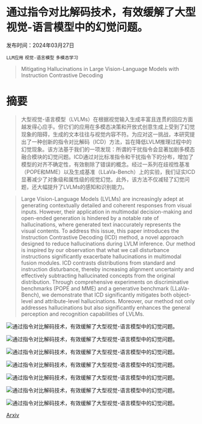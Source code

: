 # 通过指令对比解码技术，有效缓解了大型视觉-语言模型中的幻觉问题。

发布时间：2024年03月27日

`LLM应用` `视觉-语言模型` `多模态学习`

> Mitigating Hallucinations in Large Vision-Language Models with Instruction Contrastive Decoding

# 摘要

> 大型视觉-语言模型（LVLMs）在根据视觉输入生成丰富且连贯的回应方面越发得心应手。但它们的应用在多模态决策和开放式创意生成上受到了幻觉现象的阻碍，生成的文本往往与视觉内容不符。为应对这一挑战，本研究提出了一种创新的指令对比解码（ICD）方法，旨在降低LVLM推理过程中的幻觉现象。该方法基于我们的一项发现：所谓的干扰指令会显著加剧多模态融合模块的幻觉问题。ICD通过对比标准指令和干扰指令下的分布，增加了模型的对齐不确定性，有效剔除了错误的概念。经过一系列在歧视性基准（POPE和MME）以及生成基准（LLaVa-Bench）上的实验，我们证实ICD显著减少了对象级和属性级的视觉幻觉。此外，该方法不仅减轻了幻觉问题，还大幅提升了LVLMs的感知和识别能力。

> Large Vision-Language Models (LVLMs) are increasingly adept at generating contextually detailed and coherent responses from visual inputs. However, their application in multimodal decision-making and open-ended generation is hindered by a notable rate of hallucinations, where generated text inaccurately represents the visual contents. To address this issue, this paper introduces the Instruction Contrastive Decoding (ICD) method, a novel approach designed to reduce hallucinations during LVLM inference. Our method is inspired by our observation that what we call disturbance instructions significantly exacerbate hallucinations in multimodal fusion modules. ICD contrasts distributions from standard and instruction disturbance, thereby increasing alignment uncertainty and effectively subtracting hallucinated concepts from the original distribution. Through comprehensive experiments on discriminative benchmarks (POPE and MME) and a generative benchmark (LLaVa-Bench), we demonstrate that ICD significantly mitigates both object-level and attribute-level hallucinations. Moreover, our method not only addresses hallucinations but also significantly enhances the general perception and recognition capabilities of LVLMs.

![通过指令对比解码技术，有效缓解了大型视觉-语言模型中的幻觉问题。](../../../paper_images/2403.18715/workflown.png)

![通过指令对比解码技术，有效缓解了大型视觉-语言模型中的幻觉问题。](../../../paper_images/2403.18715/fig1.png)

![通过指令对比解码技术，有效缓解了大型视觉-语言模型中的幻觉问题。](../../../paper_images/2403.18715/MME.png)

![通过指令对比解码技术，有效缓解了大型视觉-语言模型中的幻觉问题。](../../../paper_images/2403.18715/vcdicd.png)

![通过指令对比解码技术，有效缓解了大型视觉-语言模型中的幻觉问题。](../../../paper_images/2403.18715/llavacase.png)

![通过指令对比解码技术，有效缓解了大型视觉-语言模型中的幻觉问题。](../../../paper_images/2403.18715/icdvcdfull.png)

![通过指令对比解码技术，有效缓解了大型视觉-语言模型中的幻觉问题。](../../../paper_images/2403.18715/position.png)

[Arxiv](https://arxiv.org/abs/2403.18715)